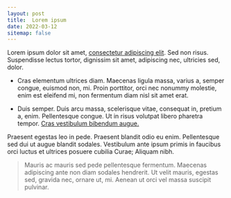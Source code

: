```yaml
---
layout: post
title:  Lorem ipsum
date: 2022-03-12
sitemap: false
---
```


Lorem ipsum dolor sit amet, <a href='https://fr.wikipedia.org/wiki/Lorem_ipsum'>consectetur adipiscing elit</a>. Sed non risus. Suspendisse lectus tortor, dignissim sit amet, adipiscing nec, ultricies sed, dolor.

* Cras elementum ultrices diam. Maecenas ligula massa, varius a, semper congue, euismod non, mi. Proin porttitor, orci nec nonummy molestie, enim est eleifend mi, non fermentum diam nisl sit amet erat.

* Duis semper. Duis arcu massa, scelerisque vitae, consequat in, pretium a, enim. Pellentesque congue. Ut in risus volutpat libero pharetra tempor. <a href='https://fr.wikipedia.org/wiki/Lorem_ipsum'>Cras vestibulum bibendum augue.</a>

Praesent egestas leo in pede. Praesent blandit odio eu enim. Pellentesque sed dui ut augue blandit sodales. Vestibulum ante ipsum primis in faucibus orci luctus et ultrices posuere cubilia Curae; Aliquam nibh.

> Mauris ac mauris sed pede pellentesque fermentum. Maecenas adipiscing ante non diam sodales hendrerit. Ut velit mauris, egestas sed, gravida nec, ornare ut, mi. Aenean ut orci vel massa suscipit pulvinar.
